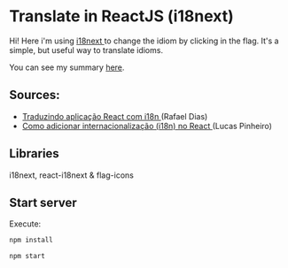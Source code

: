 # Translate in ReactJS (i18next)

Hi! Here i'm using <a href="https://www.i18next.com/">i18next </a>to change the idiom by clicking in the flag. It's a simple, but useful way to translate idioms.

You can see my summary <a href="https://github.com/Arkadina/notes/blob/main/javascript/reactjs/i18next/%5B0%5D.md">here</a>.

## Sources:

-   <a href="https://www.youtube.com/watch?v=OYyfKXkaHGQ">Traduzindo aplicação React com i18n </a> (Rafael Dias)
-   <a href="https://medium.com/@lucas_pinheiro/como-adicionar-internacionaliza%C3%A7%C3%A3o-i18n-na-sua-aplica%C3%A7%C3%A3o-react-a1ac4aea109d"> Como adicionar internacionalização (i18n) no React </a> (Lucas Pinheiro)

## Libraries

i18next, react-i18next & flag-icons

## Start server

Execute:

```bash
npm install
```

```bash
npm start
```
